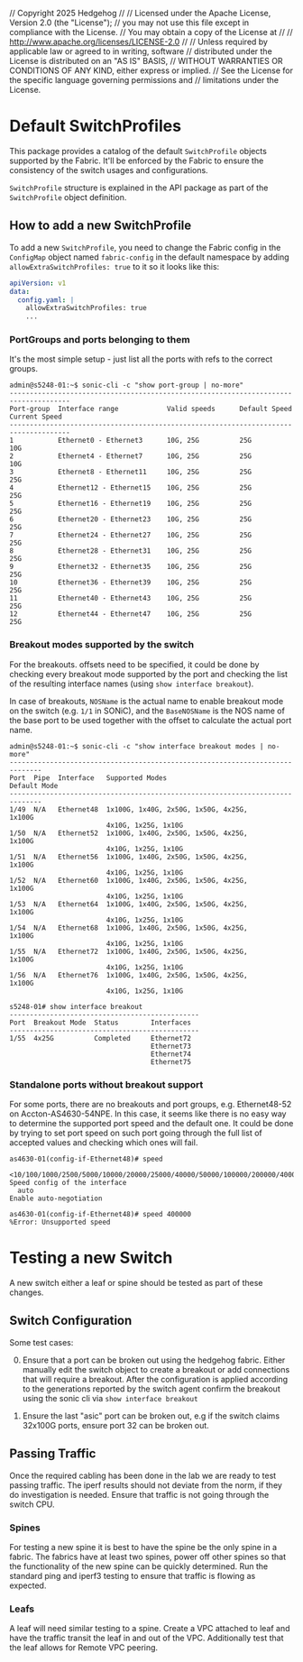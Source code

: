 // Copyright 2025 Hedgehog
//
// Licensed under the Apache License, Version 2.0 (the "License");
// you may not use this file except in compliance with the License.
// You may obtain a copy of the License at
//
//     http://www.apache.org/licenses/LICENSE-2.0
//
// Unless required by applicable law or agreed to in writing, software
// distributed under the License is distributed on an "AS IS" BASIS,
// WITHOUT WARRANTIES OR CONDITIONS OF ANY KIND, either express or implied.
// See the License for the specific language governing permissions and
// limitations under the License.


# Default SwitchProfiles

This package provides a catalog of the default `SwitchProfile` objects supported by the Fabric. It'll be enforced by the
Fabric to ensure the consistency of the switch usages and configurations.

`SwitchProfile` structure is explained in the API package as part of the `SwitchProfile` object definition.

## How to add a new SwitchProfile

To add a new `SwitchProfile`, you need to change the Fabric config in the `ConfigMap` object named `fabric-config` in
the default namespace by adding `allowExtraSwitchProfiles: true` to it so it looks like this:

```yaml
apiVersion: v1
data:
  config.yaml: |
    allowExtraSwitchProfiles: true
    ...
```

### PortGroups and ports belonging to them

It's the most simple setup - just list all the ports with refs to the correct groups.

```console
admin@s5248-01:~$ sonic-cli -c "show port-group | no-more"
-------------------------------------------------------------------------------------
Port-group  Interface range            Valid speeds      Default Speed Current Speed
-------------------------------------------------------------------------------------
1           Ethernet0 - Ethernet3      10G, 25G          25G           10G
2           Ethernet4 - Ethernet7      10G, 25G          25G           10G
3           Ethernet8 - Ethernet11     10G, 25G          25G           25G
4           Ethernet12 - Ethernet15    10G, 25G          25G           25G
5           Ethernet16 - Ethernet19    10G, 25G          25G           25G
6           Ethernet20 - Ethernet23    10G, 25G          25G           25G
7           Ethernet24 - Ethernet27    10G, 25G          25G           25G
8           Ethernet28 - Ethernet31    10G, 25G          25G           25G
9           Ethernet32 - Ethernet35    10G, 25G          25G           25G
10          Ethernet36 - Ethernet39    10G, 25G          25G           25G
11          Ethernet40 - Ethernet43    10G, 25G          25G           25G
12          Ethernet44 - Ethernet47    10G, 25G          25G           25G
```

### Breakout modes supported by the switch

For the breakouts. offsets need to be specified, it could be done by checking every breakout mode supported by the port
and checking the list of the resulting interface names (using `show interface breakout`).

In case of breakouts, `NOSName` is the actual name to enable breakout mode on the switch (e.g. `1/1` in SONiC), and the
`BaseNOSName` is the NOS name of the base port to be used together with the offset to calculate the actual port name.

```console
admin@s5248-01:~$ sonic-cli -c "show interface breakout modes | no-more"
------------------------------------------------------------------------------
Port  Pipe  Interface   Supported Modes                           Default Mode
------------------------------------------------------------------------------
1/49  N/A   Ethernet48  1x100G, 1x40G, 2x50G, 1x50G, 4x25G,       1x100G
                        4x10G, 1x25G, 1x10G
1/50  N/A   Ethernet52  1x100G, 1x40G, 2x50G, 1x50G, 4x25G,       1x100G
                        4x10G, 1x25G, 1x10G
1/51  N/A   Ethernet56  1x100G, 1x40G, 2x50G, 1x50G, 4x25G,       1x100G
                        4x10G, 1x25G, 1x10G
1/52  N/A   Ethernet60  1x100G, 1x40G, 2x50G, 1x50G, 4x25G,       1x100G
                        4x10G, 1x25G, 1x10G
1/53  N/A   Ethernet64  1x100G, 1x40G, 2x50G, 1x50G, 4x25G,       1x100G
                        4x10G, 1x25G, 1x10G
1/54  N/A   Ethernet68  1x100G, 1x40G, 2x50G, 1x50G, 4x25G,       1x100G
                        4x10G, 1x25G, 1x10G
1/55  N/A   Ethernet72  1x100G, 1x40G, 2x50G, 1x50G, 4x25G,       1x100G
                        4x10G, 1x25G, 1x10G
1/56  N/A   Ethernet76  1x100G, 1x40G, 2x50G, 1x50G, 4x25G,       1x100G
                        4x10G, 1x25G, 1x10G
```

```console
s5248-01# show interface breakout
-----------------------------------------------
Port  Breakout Mode  Status        Interfaces
-----------------------------------------------
1/55  4x25G          Completed     Ethernet72
                                   Ethernet73
                                   Ethernet74
                                   Ethernet75
```

### Standalone ports without breakout support

For some ports, there are no breakouts and port groups, e.g. Ethernet48-52 on Accton-AS4630-54NPE. In this case, it
seems like there is no easy way to determine the supported port speed and the default one. It could be done by trying to
set port speed on such port going through the full list of accepted values and checking which ones will fail.

```console
as4630-01(config-if-Ethernet48)# speed
  <10/100/1000/2500/5000/10000/20000/25000/40000/50000/100000/200000/400000>  Speed config of the interface
  auto                                                                        Enable auto-negotiation

as4630-01(config-if-Ethernet48)# speed 400000
%Error: Unsupported speed
```

# Testing a new Switch

A new switch either a leaf or spine should be tested as part of these changes.

## Switch Configuration

Some test cases:

0. Ensure that a port can be broken out using the hedgehog fabric. Either
   manually edit the switch object to create a breakout or add connections that
will require a breakout. After the configuration is applied according to the
generations reported by the switch agent confirm the breakout using the sonic
cli via `show interface breakout`

0. Ensure the last "asic" port can be broken out, e.g if the switch claims
   32x100G ports, ensure port 32 can be broken out.

## Passing Traffic

Once the required cabling has been done in the lab we are ready to test passing
traffic. The iperf results should not deviate from the norm, if they do
investigation is needed. Ensure that traffic is not going through the switch
CPU.

### Spines

For testing a new spine it is best to have the spine be the only spine in a
fabric. The fabrics have at least two spines, power off other spines so that
the functionality of the new spine can be quickly determined. Run the standard
ping and iperf3 testing to ensure that traffic is flowing as expected. 


### Leafs

A leaf will need similar testing to a spine. Create a VPC attached to leaf and
have the traffic transit the leaf in and out of the VPC. Additionally test that
the leaf allows for Remote VPC peering. 

